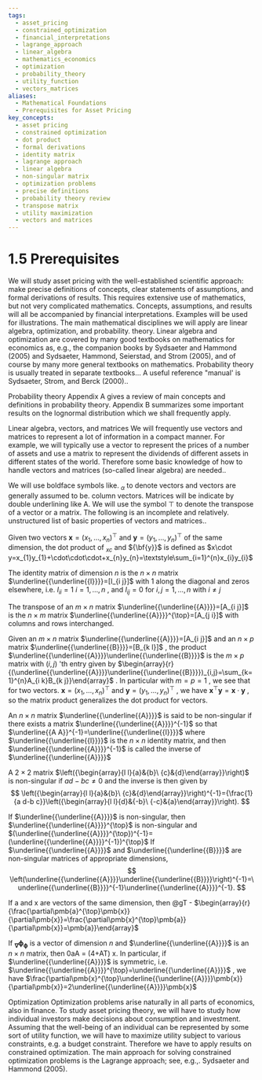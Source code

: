 ```yaml
---
tags:
  - asset_pricing
  - constrained_optimization
  - financial_interpretations
  - lagrange_approach
  - linear_algebra
  - mathematics_economics
  - optimization
  - probability_theory
  - utility_function
  - vectors_matrices
aliases:
  - Mathematical Foundations
  - Prerequisites for Asset Pricing
key_concepts:
  - asset pricing
  - constrained optimization
  - dot product
  - formal derivations
  - identity matrix
  - lagrange approach
  - linear algebra
  - non-singular matrix
  - optimization problems
  - precise definitions
  - probability theory review
  - transpose matrix
  - utility maximization
  - vectors and matrices
---
```


# 1.5 Prerequisites  

We will study asset pricing with the well-established scientific approach: make precise definitions of concepts, clear statements of assumptions, and formal derivations of results. This requires extensive use of mathematics, but not very complicated mathematics. Concepts, assumptions, and results will all be accompanied by financial interpretations. Examples will be used for illustrations. The main mathematical disciplines we will apply are linear algebra, optimization, and probability. theory. Linear algebra and optimization are covered by many good textbooks on mathematics for economics as, e.g., the companion books by Sydsaeter and Hammond (2005) and Sydsaeter, Hammond, Seierstad, and Strom (2005), and of course by many more general textbooks on mathematics. Probability theory is usually treated in separate textbooks... A useful reference "manual' is Sydsaeter, Strom, and Berck (2000)..  

Probability theory  Appendix A gives a review of main concepts and definitions in probability theory. Appendix B summarizes some important results on the lognormal distribution which we shall frequently apply.  

Linear algebra, vectors, and matrices We will frequently use vectors and matrices to represent a lot of information in a compact manner. For example, we will typically use a vector to represent the prices of a number of assets and use a matrix to represent the dividends of different assets in different states of the world. Therefore some basic knowledge of how to handle vectors and matrices (so-called linear algebra) are needed..  

We will use boldface symbols like. $_{\alpha}$ to denote vectors and vectors are generally assumed to be. column vectors. Matrices will be indicate by double underlining like A. We will use the symbol $\top$ to denote the transpose of a vector or a matrix. The following is an incomplete and relatively. unstructured list of basic properties of vectors and matrices..  

Given two vectors $\pmb{x}=(x_{1},\dots,x_{n})^{\top}$ and $\pmb{y}=(y_{1},\dots,y_{n})^{\top}$ of the same dimension, the dot product of $_{x c}$ and ${\bf{y}}$ is defined as $x\cdot y=x_{1}y_{1}+\cdot\cdot\cdot+x_{n}y_{n}=\textstyle\sum_{i=1}^{n}x_{i}y_{i}$  

The identity matrix of dimension $n$ is the $n\times n$ matrix $\underline{{\underline{{I}}}}=[I_{i j}]$ with 1 along the diagonal and zeros elsewhere, i.e. $I_{i i}=1$ $i=1,\ldots,n$ , and $I_{i j}=0$ for $i,j=1,\dots,n$ with $i\neq j$  

The transpose of an $m\times n$ matrix $\underline{{\underline{{A}}}}=[A_{i j}]$ is the $n\times m$ matrix $\underline{{\underline{{A}}}}^{\top}=[A_{j i}]$ with columns and rows interchanged.  

Given an $m\times n$ matrix $\underline{{\underline{{A}}}}=[A_{i j}]$ and an $n\times p$ matrix $\underline{{\underline{{B}}}}=[B_{k l}]$ , the product $\underline{{\underline{{A}}}}\underline{{\underline{{B}}}}$ is the $m\times p$ matrix with $(i,j)$ 'th entry given by $\begin{array}{r}{(\underline{{\underline{{A}}}}\underline{{\underline{{B}}}})_{i,j}=\sum_{k=1}^{n}A_{i k}B_{k j}}\end{array}$ . In particular with $m=p=1$ , we see that for two vectors. $\pmb{x}=(x_{1},\dots,x_{n})^{\top}$ and $\pmb{y}=(y_{1},\dots,y_{n})^{\top}$ , we have $\pmb{x}^{\top}\pmb{y}=\pmb{x}\cdot\pmb{y}$ , so the matrix product generalizes the dot product for vectors.  

An $n\times n$ matrix $\underline{{\underline{{A}}}}$ is said to be non-singular if there exists a matrix $\underline{{\underline{{A}}}}^{-1}$ so that $\underline{{A A}}^{-1}=\underline{{\underline{{I}}}}$ where $\underline{{\underline{{I}}}}$ is the $n\times n$ identity matrix, and then $\underline{{\underline{{A}}}}^{-1}$ is called the inverse of $\underline{{\underline{{A}}}}$  

A $2\times2$ matrix $\left({\begin{array}{l l}{a}&{b}\ {c}&{d}\end{array}}\right)$ is non-singular if $a d-b c\neq0$ and the inverse is then given by  
$$
\left({\begin{array}{l l}{a}&{b}\ {c}&{d}\end{array}}\right)^{-1}={\frac{1}{a d-b c}}\left({\begin{array}{l l}{d}&{-b}\ {-c}&{a}\end{array}}\right).
$$  

If $\underline{{\underline{{A}}}}$ is non-singular, then $\underline{{\underline{{A}}}}^{\top}$ is non-singular and $(\underline{{\underline{{A}}}}^{\top})^{-1}=(\underline{{\underline{{A}}}}^{-1})^{\top}$ If $\underline{{\underline{{A}}}}$ and $\underline{{\underline{{B}}}}$ are non-singular matrices of appropriate dimensions,  
$$
\left(\underline{{\underline{{A}}}}\underline{{\underline{{B}}}}\right)^{-1}=\underline{{\underline{{B}}}}^{-1}\underline{{\underline{{A}}}}^{-1}.
$$  

If a and x are vectors of the same dimension, then @gT - $\begin{array}{r}{\frac{\partial\pmb{a}^{\top}\pmb{x}}{\partial\pmb{x}}=\frac{\partial\pmb{x}^{\top}\pmb{a}}{\partial\pmb{x}}=\pmb{a}}\end{array}$  

If $_{\mathbf{\nabla}}\mathbf{\phi}_{\mathbf{\phi}}$ is a vector of dimension $n$ and $\underline{{\underline{{A}}}}$ is an $n\times n$ matrix, then 0aA = (4+AT) x. In particular, if $\underline{{\underline{{A}}}}$ is symmetric, i.e. $\underline{{\underline{{A}}}}^{\top}=\underline{{\underline{{A}}}}$ , we have $\frac{\partial\pmb{x}^{\top}\underline{{\underline{{A}}}}\pmb{x}}{\partial\pmb{x}}=2\underline{{\underline{{A}}}}\pmb{x}$  

Optimization Optimization problems arise naturally in all parts of economics, also in finance. To study asset pricing theory, we will have to study how individual investors make decisions about consumption and investment. Assuming that the well-being of an individual can be represented by some sort of utility function, we will have to maximize utility subject to various constraints, e.g. a budget constraint. Therefore we have to apply results on constrained optimization. The main approach for solving constrained optimization problems is the Lagrange approach; see, e.g.,. Sydsaeter and Hammond (2005).
